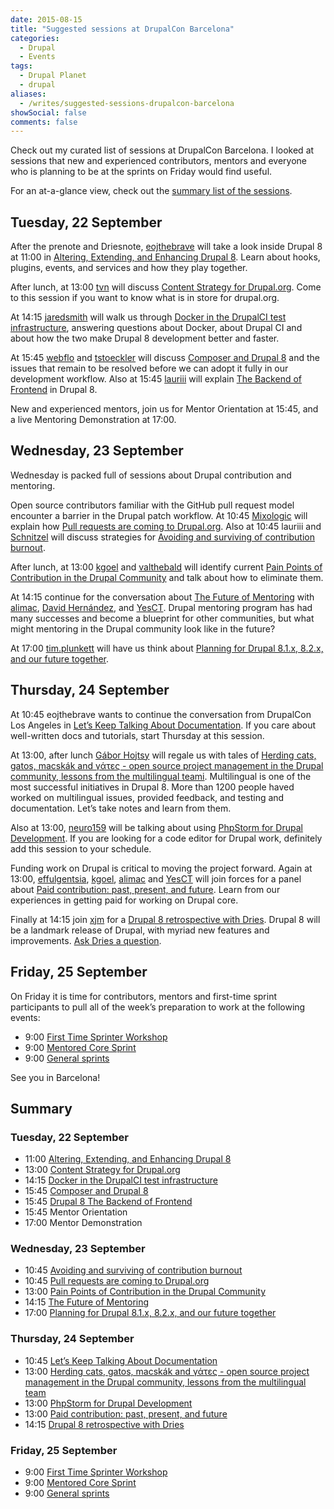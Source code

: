 ```yaml
---
date: 2015-08-15
title: "Suggested sessions at DrupalCon Barcelona"
categories:
  - Drupal
  - Events
tags:
  - Drupal Planet
  - drupal
aliases:
  - /writes/suggested-sessions-drupalcon-barcelona
showSocial: false
comments: false
---
```


Check out my curated list of sessions at DrupalCon Barcelona. I looked at sessions
that new and experienced contributors, mentors and everyone who is planning to be at
the sprints on Friday would find useful.
<!--more-->

For an at-a-glance view, check out the <a href="#summary">summary list of the sessions</a>.

## Tuesday, 22 September

After the prenote and Driesnote, [eojthebrave](https://www.drupal.org/u/eojthebrave)
will take a look inside Drupal 8 at 11:00 in [Altering, Extending, and Enhancing
Drupal 8](https://events.drupal.org/barcelona2015/sessions/altering-extending-and-enhancing-drupal-8).
Learn about hooks, plugins, events, and services and how they play together.

After lunch, at 13:00 [tvn](https://www.drupal.org/u/tvn) will discuss
[Content Strategy for Drupal.org](https://events.drupal.org/barcelona2015/sessions/content-strategy-drupalorg).
Come to this session if you want to know what is in store for drupal.org.

At 14:15 [jaredsmith](https://www.drupal.org/u/jaredsmith) will walk us through
[Docker in the DrupalCI test infrastructure](https://events.drupal.org/barcelona2015/sessions/docker-drupalci-test-infrastructure), answering questions about Docker, about Drupal CI and about how the two
make Drupal 8 development better and faster.

At 15:45 [webflo](https://www.drupal.org/u/webflo) and [tstoeckler](https://www.drupal.org/u/tstoeckler)
will discuss [Composer and Drupal 8](https://events.drupal.org/barcelona2015/sessions/composer-and-drupal-8)
and the issues that remain to be resolved before we can adopt it fully in our
development workflow. Also at 15:45 [lauriii](https://www.drupal.org/u/lauriii) will explain
[The Backend of Frontend](https://events.drupal.org/barcelona2015/sessions/drupal-8-theme-system) in Drupal 8.

New and experienced mentors, join us for Mentor Orientation at 15:45, and a
live Mentoring Demonstration at 17:00.

## Wednesday, 23 September

Wednesday is packed full of sessions about Drupal contribution and mentoring.

Open source contributors familiar with the GitHub pull request model encounter
a barrier in the Drupal patch workflow. At 10:45 [Mixologic](https://www.drupal.org/u/Mixologic)
will explain how
[Pull requests are coming to Drupal.org](https://events.drupal.org/barcelona2015/sessions/pull-requests-are-coming-drupalorg).
Also at 10:45 lauriii and [Schnitzel](https://www.drupal.org/u/Schnitzel)
will discuss strategies for
[Avoiding and surviving of contribution burnout](https://events.drupal.org/barcelona2015/sessions/avoiding-contribution-burnout).

After lunch, at 13:00 [kgoel](https://drupal.org/u/kgoel) and [valthebald](https://drupal.org/u/valthebald)
will identify current [Pain Points of Contribution in the Drupal Community](https://events.drupal.org/barcelona2015/sessions/pain-points-contribution-drupal-community) and talk about how to eliminate them.

At 14:15 continue for the conversation about [The Future of Mentoring](https://events.drupal.org/barcelona2015/sessions/future-mentoring)
with [alimac](https://www.drupal.org/u/alimac),
[David Hernández](https://www.drupal.org/u/David-Hernandez),
and [YesCT](https://www.drupal.org/u/YesCT). Drupal mentoring program has had many
successes and become a blueprint for other communities, but what might mentoring
in the Drupal community look like in the future?

At 17:00 [tim.plunkett](https://www.drupal.org/u/tim.plunkett) will have
us think about [Planning for Drupal 8.1.x, 8.2.x, and our future
together](https://events.drupal.org/barcelona2015/sessions/planning-drupal-81x-82x).


## Thursday, 24 September

At 10:45 eojthebrave wants to continue the conversation from DrupalCon Los Angeles in
[Let’s Keep Talking About Documentation](https://events.drupal.org/barcelona2015/sessions/let%E2%80%99s-keep-talking-about-documentation).
If you care about well-written docs and tutorials, start Thursday at this session.

At 13:00, after lunch [Gábor Hojtsy](https://www.drupal.org/u/gabor-hojtsy)
will regale us with tales of [Herding cats, gatos, macskák and γάτες - open
source project management in the Drupal community, lessons from the multilingual
teami](https://events.drupal.org/barcelona2015/sessions/herding-cats-gatos-macsk%C3%A1k-and-%CE%B3%CE%AC%CF%84%CE%B5%CF%82-open-source-project-management-drupal).
Multilingual is one of the most successful initiatives in Drupal 8. More than
1200 people haved worked on multilingual issues, provided feedback, and testing
and documentation. Let’s take notes and learn from them.

Also at 13:00, [neuro159](https://www.drupal.org/u/neuro159) will be talking
about using [PhpStorm for Drupal Development](https://events.drupal.org/barcelona2015/sessions/phpstorm-drupal-development).
If you are looking for a code editor for Drupal work, definitely add this
session to your schedule.

Funding work on Drupal is critical to moving the project forward. Again at
13:00, [effulgentsia](https://www.drupal.org/u/effulgentsia),
[kgoel](https://www.drupal.org/u/kgoel),
[alimac](https://www.drupal.org/u/alimac) and
[YesCT](https://www.drupal.org/u/YesCT) will join forces for a panel about
[Paid contribution: past, present, and future](https://events.drupal.org/barcelona2015/sessions/paid-contribution-past-present-and-future).
Learn from our experiences in getting paid for working on Drupal core.

Finally at 14:15 join [xjm](https://www.drupal.org/u/xjm) for a [Drupal 8
retrospective with Dries](https://events.drupal.org/barcelona2015/sessions/drupal-8-retrospective-dries).
Drupal 8 will be a landmark release of Drupal, with myriad new features and
improvements. [Ask Dries a question](https://docs.google.com/forms/d/1G2cDZab7JsCEIdCNj2KP9NwQVzM5hnRMVQKhrSWQ7gQ/viewform).

## Friday, 25 September

On Friday it is time for contributors, mentors and first-time sprint
participants to pull all of the week’s preparation to work at the following
events:

- 9:00 [First Time Sprinter Workshop](https://events.drupal.org/barcelona2015/first-time-sprinter-workshop)
- 9:00 [Mentored Core Sprint](https://events.drupal.org/barcelona2015/mentored-core-sprint)
- 9:00 [General sprints](https://events.drupal.org/barcelona2015/friday-general-sprint)

See you in Barcelona!

## Summary

### Tuesday, 22 September

- 11:00 [Altering, Extending, and Enhancing Drupal 8](https://events.drupal.org/barcelona2015/sessions/altering-extending-and-enhancing-drupal-8)
- 13:00 [Content Strategy for Drupal.org](https://events.drupal.org/barcelona2015/sessions/content-strategy-drupalorg)
- 14:15 [Docker in the DrupalCI test infrastructure](https://events.drupal.org/barcelona2015/sessions/docker-drupalci-test-infrastructure)
- 15:45 [Composer and Drupal 8](https://events.drupal.org/barcelona2015/sessions/composer-and-drupal-8)
- 15:45 [Drupal 8 The Backend of Frontend](https://events.drupal.org/barcelona2015/sessions/drupal-8-theme-system)
- 15:45 Mentor Orientation
- 17:00 Mentor Demonstration

### Wednesday, 23 September

- 10:45 [Avoiding and surviving of contribution burnout](://events.drupal.org/barcelona2015/sessions/avoiding-contribution-burnout)
- 10:45 [Pull requests are coming to Drupal.org](https://events.drupal.org/barcelona2015/sessions/pull-requests-are-coming-drupalorg)
- 13:00 [Pain Points of Contribution in the Drupal Community](https://events.drupal.org/barcelona2015/sessions/pain-points-contribution-drupal-community)
- 14:15 [The Future of Mentoring](https://events.drupal.org/barcelona2015/sessions/future-mentoring)
- 17:00 [Planning for Drupal 8.1.x, 8.2.x, and our future together](://events.drupal.org/barcelona2015/sessions/planning-drupal-81x-82x)

### Thursday, 24 September

- 10:45 [Let’s Keep Talking About Documentation](https://events.drupal.org/barcelona2015/sessions/let%E2%80%99s-keep-talking-about-documentation)
- 13:00 [Herding cats, gatos, macskák and γάτες - open source project management in the Drupal community, lessons from the multilingual team](https://events.drupal.org/barcelona2015/sessions/herding-cats-gatos-macsk%C3%A1k-and-%CE%B3%CE%AC%CF%84%CE%B5%CF%82-open-source-project-management-drupal)
- 13:00 [PhpStorm for Drupal Development](https://events.drupal.org/barcelona2015/sessions/phpstorm-drupal-development)
- 13:00 [Paid contribution: past, present, and future](https://events.drupal.org/barcelona2015/sessions/paid-contribution-past-present-and-future)
- 14:15 [Drupal 8 retrospective with Dries](https://events.drupal.org/barcelona2015/sessions/drupal-8-retrospective-dries)

### Friday, 25 September

- 9:00 [First Time Sprinter Workshop](https://events.drupal.org/barcelona2015/first-time-sprinter-workshop)
- 9:00 [Mentored Core Sprint](https://events.drupal.org/barcelona2015/mentored-core-sprint)
- 9:00 [General sprints](https://events.drupal.org/barcelona2015/friday-general-sprint)

